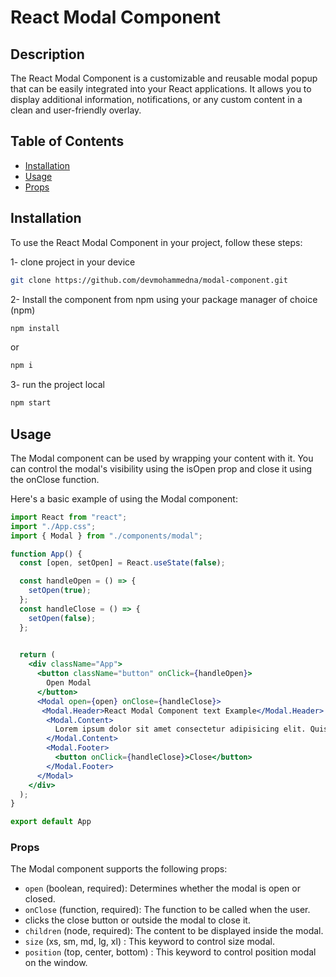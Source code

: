 # React Modal Component

## Description

The React Modal Component is a customizable and reusable modal popup that can be easily integrated into your React applications. It allows you to display additional information, notifications, or any custom content in a clean and user-friendly overlay.

## Table of Contents

* [Installation](#installation)
* [Usage](#usage)
* [Props](#props)

## Installation

To use the React Modal Component in your project, follow these steps:

1- clone project in your device

```bash 
git clone https://github.com/devmohammedna/modal-component.git
```

2- Install the component from npm using your package manager of choice (npm)

```bash
npm install
```

or

```bash
npm i
```

3- run the project local

```bash
npm start
```

## Usage

The Modal component can be used by wrapping your content with it. You can control the modal's visibility using the isOpen prop and close it using the onClose function.

Here's a basic example of using the Modal component:

```jsx
import React from "react";
import "./App.css";
import { Modal } from "./components/modal";

function App() {
  const [open, setOpen] = React.useState(false);

  const handleOpen = () => {
    setOpen(true);
  };
  const handleClose = () => {
    setOpen(false);
  };

  
  return (
    <div className="App">
      <button className="button" onClick={handleOpen}>
        Open Modal
      </button>
      <Modal open={open} onClose={handleClose}>
       <Modal.Header>React Modal Component text Example</Modal.Header>
        <Modal.Content>
          Lorem ipsum dolor sit amet consectetur adipisicing elit. Quisquam
        </Modal.Content>
        <Modal.Footer>
          <button onClick={handleClose}>Close</button>
        </Modal.Footer>
      </Modal>
    </div>
  );
}

export default App 
```

### Props

The Modal component supports the following props:

* `open` (boolean, required): Determines whether the modal is open or closed.
* `onClose` (function, required): The function to be called when the user.
* clicks the close button or outside the modal to close it.
* `children` (node, required): The content to be displayed inside the modal.
* `size` (xs, sm, md, lg, xl) : This keyword to control size modal.
* `position` (top, center, bottom) : This keyword to control position modal on the window.
